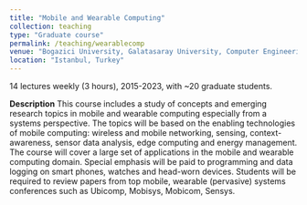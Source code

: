 ```yaml
---
title: "Mobile and Wearable Computing"
collection: teaching
type: "Graduate course"
permalink: /teaching/wearablecomp
venue: "Bogazici University, Galatasaray University, Computer Engineering"
location: "Istanbul, Turkey"
---
```


14 lectures weekly (3 hours), 2015-2023, with ~20 graduate students. 


**Description**
This course includes a study of concepts and emerging research topics in mobile and wearable computing especially from a systems perspective. The topics will be based on the enabling technologies of mobile computing: wireless and mobile networking, sensing, context-awareness, sensor data analysis, edge computing and energy management. The course will cover a large set of applications in the mobile and wearable computing domain. Special emphasis will be paid to programming and data logging on smart phones, watches and head-worn devices. Students will be required to review papers from top mobile, wearable (pervasive) systems conferences such as Ubicomp, Mobisys, Mobicom, Sensys.
